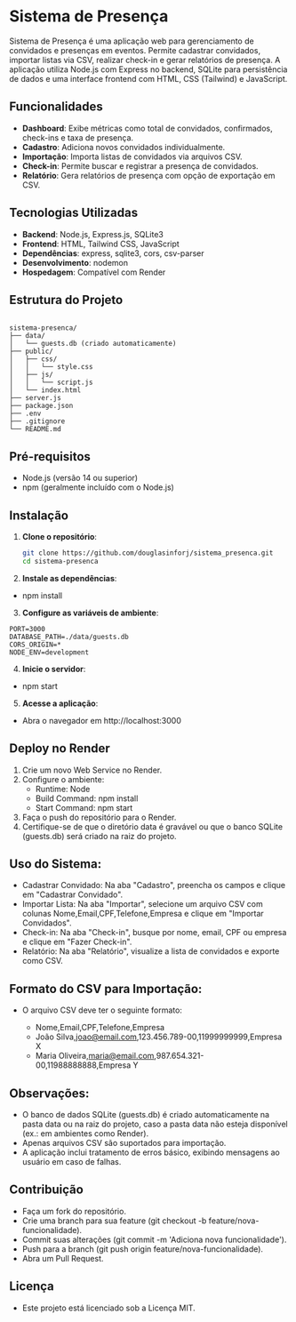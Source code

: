 # Sistema de Presença

Sistema de Presença é uma aplicação web para gerenciamento de convidados e presenças em eventos. Permite cadastrar convidados, importar listas via CSV, realizar check-in e gerar relatórios de presença. A aplicação utiliza Node.js com Express no backend, SQLite para persistência de dados e uma interface frontend com HTML, CSS (Tailwind) e JavaScript.

## Funcionalidades

- **Dashboard**: Exibe métricas como total de convidados, confirmados, check-ins e taxa de presença.
- **Cadastro**: Adiciona novos convidados individualmente.
- **Importação**: Importa listas de convidados via arquivos CSV.
- **Check-in**: Permite buscar e registrar a presença de convidados.
- **Relatório**: Gera relatórios de presença com opção de exportação em CSV.

## Tecnologias Utilizadas

- **Backend**: Node.js, Express.js, SQLite3
- **Frontend**: HTML, Tailwind CSS, JavaScript
- **Dependências**: express, sqlite3, cors, csv-parser
- **Desenvolvimento**: nodemon
- **Hospedagem**: Compatível com Render

## Estrutura do Projeto

```

sistema-presenca/
├── data/
│   └── guests.db (criado automaticamente)
├── public/
│   ├── css/
│   │   └── style.css
│   ├── js/
│   │   └── script.js
│   └── index.html
├── server.js
├── package.json
├── .env
├── .gitignore
└── README.md

```

## Pré-requisitos

- Node.js (versão 14 ou superior)
- npm (geralmente incluído com o Node.js)

## Instalação

1. **Clone o repositório**:
   ```bash
   git clone https://github.com/douglasinforj/sistema_presenca.git
   cd sistema-presenca

2. **Instale as dependências**:

- npm install

3. **Configure as variáveis de ambiente**:

```
PORT=3000
DATABASE_PATH=./data/guests.db
CORS_ORIGIN=*
NODE_ENV=development
```

4. **Inicie o servidor**:

- npm start

5. **Acesse a aplicação**:

- Abra o navegador em http://localhost:3000


## Deploy no Render

1. Crie um novo Web Service no Render.
2. Configure o ambiente:
   - Runtime: Node
   - Build Command: npm install
   - Start Command: npm start
3. Faça o push do repositório para o Render.
4. Certifique-se de que o diretório data é gravável ou que o banco SQLite (guests.db) será criado na raiz do projeto.

## Uso do Sistema:

- Cadastrar Convidado: Na aba "Cadastro", preencha os campos e clique em "Cadastrar Convidado".
- Importar Lista: Na aba "Importar", selecione um arquivo CSV com colunas Nome,Email,CPF,Telefone,Empresa e clique em "Importar Convidados".
- Check-in: Na aba "Check-in", busque por nome, email, CPF ou empresa e clique em "Fazer Check-in".
- Relatório: Na aba "Relatório", visualize a lista de convidados e exporte como CSV.

## Formato do CSV para Importação:

- O arquivo CSV deve ter o seguinte formato:

  - Nome,Email,CPF,Telefone,Empresa
  - João Silva,joao@email.com,123.456.789-00,11999999999,Empresa X
  - Maria Oliveira,maria@email.com,987.654.321-00,11988888888,Empresa Y

## Observações:

- O banco de dados SQLite (guests.db) é criado automaticamente na pasta data ou na raiz do projeto, caso a pasta data não esteja disponível (ex.: em ambientes como Render).
- Apenas arquivos CSV são suportados para importação.
- A aplicação inclui tratamento de erros básico, exibindo mensagens ao usuário em caso de falhas.

## Contribuição

- Faça um fork do repositório.
- Crie uma branch para sua feature (git checkout -b feature/nova-funcionalidade).
- Commit suas alterações (git commit -m 'Adiciona nova funcionalidade').
- Push para a branch (git push origin feature/nova-funcionalidade).
- Abra um Pull Request.

## Licença

- Este projeto está licenciado sob a Licença MIT.